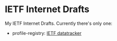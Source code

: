 IETF Internet Drafts
==============

My IETF Internet Drafts. Currently there's only one:

 * profile-registry: [IETF datatracker](http://datatracker.ietf.org/doc/draft-lanthaler-profile-registry/)
